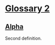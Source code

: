 # [Glossary 2](#md5-0639bef02bf2e2d0fe7c32456420ff0a)

## [Alpha](#md5-1aaccf078645d4412a50c269899f8c80)

Second definition.
